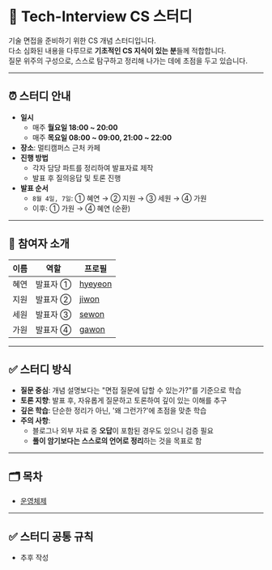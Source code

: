 # 🧠 Tech-Interview CS 스터디

기술 면접을 준비하기 위한 CS 개념 스터디입니다.  
다소 심화된 내용을 다루므로 **기초적인 CS 지식이 있는 분**들께 적합합니다.  
질문 위주의 구성으로, 스스로 탐구하고 정리해 나가는 데에 초점을 두고 있습니다.

---

## ⏰ 스터디 안내

- **일시**
  - 매주 **월요일 18:00 ~ 20:00**
  - 매주 **목요일 08:00 ~ 09:00, 21:00 ~ 22:00**
- **장소**: 멀티캠퍼스 근처 카페
- **진행 방법**
  - 각자 담당 파트를 정리하여 발표자료 제작
  - 발표 후 질의응답 및 토론 진행
- **발표 순서**
  - `8월 4일, 7일`: ① 혜연 → ② 지원 → ③ 세원 → ④ 가원
  - 이후: ① 가원 → ④ 혜연 (순환)

---

## 👥 참여자 소개

| 이름 | 역할 | 프로필 |
|------|------|------|
| 혜연 | 발표자 ① | [hyeyeon](https://github.com/Hey0140)  |
| 지원 | 발표자 ② | [jiwon](https://github.com/Sonji-1) |
| 세원 | 발표자 ③ | [sewon](https://github.com/DawnteaStudio) |
| 가원 | 발표자 ④ | [gawon](https://github.com/kgw0124) |

---

## ✅ 스터디 방식

- **질문 중심**: 개념 설명보다는 "면접 질문에 답할 수 있는가?"를 기준으로 학습
- **토론 지향**: 발표 후, 자유롭게 질문하고 토론하여 깊이 있는 이해를 추구
- **깊은 학습**: 단순한 정리가 아닌, '왜 그런가?'에 초점을 맞춘 학습
- **주의 사항**:
  - 블로그나 외부 자료 중 **오답**이 포함된 경우도 있으니 검증 필요
  - **풀이 암기보다는 스스로의 언어로 정리**하는 것을 목표로 함

---

## 🗂️ 목차

- [운영체제](./operating-system/README.md)

---

## ✅ 스터디 공통 규칙

- 추후 작성
